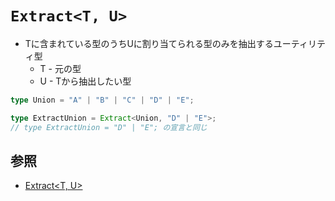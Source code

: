 # `Extract<T, U>`
- Tに含まれている型のうちUに割り当てられる型のみを抽出するユーティリティ型
  - T - 元の型
  - U - Tから抽出したい型

```ts
type Union = "A" | "B" | "C" | "D" | "E";

type ExtractUnion = Extract<Union, "D" | "E">;
// type ExtractUnion = "D" | "E"; の宣言と同じ
```

## 参照
- [Extract<T, U>](https://typescriptbook.jp/reference/type-reuse/utility-types/extract)
